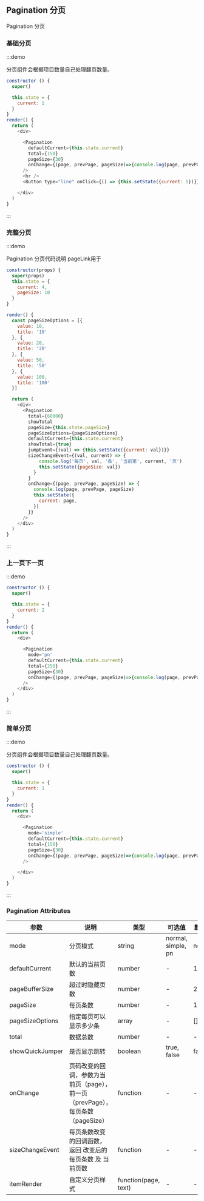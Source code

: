 ## Pagination 分页

Pagination 分页

### 基础分页

:::demo

分页组件会根据项目数量自己处理翻页数量。

```js
constructor () {
  super()

  this.state = {
    current: 1
  }
}
render() {
  return (
    <div>

      <Pagination
        defaultCurrent={this.state.current}
        total={150}
        pageSize={30} 
        onChange={(page, prevPage, pageSize)=>{console.log(page, prevPage, pageSize)}}
      />
      <hr />
      <Button type="line" onClick={() => {this.setState({current: 5})}}>切到第5页</Button>

    </div>
  )
}
```
:::


### 完整分页

:::demo

Pagination 分页代码说明
pageLink用于

```js
constructor(props) {
  super(props)
  this.state = {
    current: 4,
    pageSize: 10
  }
}

render() {
  const pageSizeOptions = [{
    value: 10,
    title: '10'
  }, {
    value: 20,
    title: '20'
  }, {
    value: 50,
    title: '50'
  }, {
    value: 100,
    title: '100'
  }]

  return (
    <div>
      <Pagination
        total={60000}
        showTotal
        pageSize={this.state.pageSize}
        pageSizeOptions={pageSizeOptions}
        defaultCurrent={this.state.current}
        showTotal={true}
        jumpEvent={(val) => {this.setState({current: val})}}
        sizeChangeEvent={(val, current) => {
            console.log('每页', val, '条', '当前第', current, '页') 
            this.setState({pageSize: val})
          }
        }
        onChange={(page, prevPage, pageSize) => {
          console.log(page, prevPage, pageSize)
          this.setState({
            current: page,
          })
        }}
      />
    </div>
  )
}
```
:::



### 上一页下一页

:::demo

```js
constructor () {
  super()

  this.state = {
    current: 2
  }
}
render() {
  return (
    <div>

      <Pagination
        mode='pn'
        defaultCurrent={this.state.current}
        total={250}
        pageSize={30}
        onChange={(page, prevPage, pageSize)=>{console.log(page, prevPage, pageSize)}}
      />
    </div>
  )
}
```
:::


### 简单分页

:::demo

分页组件会根据项目数量自己处理翻页数量。

```js
constructor () {
  super()

  this.state = {
    current: 1
  }
}
render() {
  return (
    <div>

      <Pagination
        mode='simple'
        defaultCurrent={this.state.current}
        total={150}
        pageSize={30} 
        onChange={(page, prevPage, pageSize)=>{console.log(page, prevPage, pageSize)}}
      />

    </div>
  )
}
```
:::

### Pagination Attributes

| 参数       | 说明   |  类型  | 可选值 | 默认值  |
| --------   | -----  | ----  |  ----  | ----  |
| mode | 分页模式  | string | normal, simple, pn | normal |
| defaultCurrent | 默认的当前页数  | number | - | 1 |
| pageBufferSize | 超过时隐藏页数  | number | - |  2 |
| pageSize | 每页条数  | number | - |  10 |
| pageSizeOptions | 指定每页可以显示多少条 | array | - |  [] |
| total | 数据总数  | number   | - | - |
| showQuickJumper | 是否显示跳转  | boolean   | true, false | false |
| onChange | 页码改变的回调，参数为当前页（page），前一页（prevPage），每页条数（pageSize）  | function | -  |  - | - |
| sizeChangeEvent |  每页条数改变的回调函数，返回 改变后的每页条数 及 当前页数  | function | - | - | - |
| itemRender |  自定义分页样式  | function(page, text) | - | - | - |
